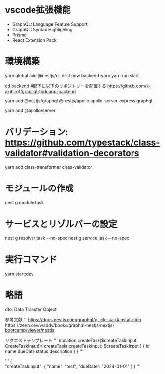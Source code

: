 # vscode拡張機能
- GraphQL: Language Feature Support
- GraphQL: Syntax Highlighting
- Prisma
- React Extension Pack

# 環境構築
yarn global add @nestjs/cli
nest new backend :yarn
yarn run start

cd backend
#配下に以下のリポジトリーを配置する
https://github.com/k-akihiro1/graphql-todoapp-backend

yarn add @nestjs/graphql @nestjs/apollo apollo-server-express graphql

yarn add @apollo/server
# バリデーション: https://github.com/typestack/class-validator#validation-decorators
yarn add class-transformer class-validator

# モジュールの作成
nest g module task

# サービスとリゾルバーの設定
nest g resolver task --no-spec
nest g service task --no-spec

# 実行コマンド
yarn start:dev

# 略語
dto: Data Transfer Object

参考文献：
https://docs.nestjs.com/graphql/quick-start#installation
https://zenn.dev/waddy/books/graphql-nestjs-nextjs-bootcamp/viewer/nestjs



リクエストテンプレート
'''
mutation createTask($createTaskInput: CreateTaskInput!){
createTask(
	createTaskInput: $createTaskInput
) {
    id
    name
    dueDate
    status
  	description
  }
}
'''

'''
{    
  "createTaskInput": {
  	"name":  "test",
    "dueDate": "2024-01-01"
  }
}
'''